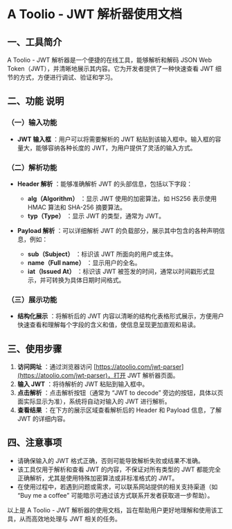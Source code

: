 # A Toolio - JWT 解析器使用文档

## 一、工具简介

A Toolio - JWT 解析器是一个便捷的在线工具，能够解析和解码 JSON Web Token（JWT），并清晰地展示其内容。它为开发者提供了一种快速查看 JWT 细节的方式，方便进行调试、验证和学习。

## 二、功能 说明

### （一）输入功能

  * **JWT 输入框** ：用户可以将需要解析的 JWT 粘贴到该输入框中。输入框的容量大，能够容纳各种长度的 JWT，为用户提供了灵活的输入方式。

### （二）解析功能

  * **Header 解析** ：能够准确解析 JWT 的头部信息，包括以下字段：
    * **alg（Algorithm）** ：显示 JWT 使用的加密算法，如 HS256 表示使用 HMAC 算法和 SHA-256 摘要算法。
    * **typ（Type）** ：显示 JWT 的类型，通常为 JWT。

  * **Payload 解析** ：可以详细解析 JWT 的负载部分，展示其中包含的各种声明信息，例如：
    * **sub（Subject）** ：标识该 JWT 所面向的用户或主体。
    * **name（Full name）** ：显示用户的全名。
    * **iat（Issued At）** ：标识该 JWT 被签发的时间，通常以时间戳形式显示，并可转换为具体日期时间格式。

### （三）展示功能

  * **结构化展示** ：将解析后的 JWT 内容以清晰的结构化表格形式展示，方便用户快速查看和理解每个字段的含义和值，使信息呈现更加直观和易读。

## 三、使用步骤

  1. **访问网址** ：通过浏览器访问 [https://atoolio.com/jwt-parser](https://atoolio.com/jwt-parser)，打开 JWT 解析器页面。
  2. **输入 JWT** ：将待解析的 JWT 粘贴到输入框中。
  3. **点击解析** ：点击解析按钮（通常为 “JWT to decode” 旁边的按钮，具体以页面实际显示为准），系统将自动对输入的 JWT 进行解析。
  4. **查看结果** ：在下方的展示区域查看解析后的 Header 和 Payload 信息，了解 JWT 的详细内容。

## 四、注意事项

  * 请确保输入的 JWT 格式正确，否则可能导致解析失败或结果不准确。
  * 该工具仅用于解析和查看 JWT 的内容，不保证对所有类型的 JWT 都能完全正确解析，尤其是使用特殊加密算法或非标准格式的 JWT。
  * 在使用过程中，若遇到问题或需求，可以联系网站提供的相关支持渠道（如 “Buy me a coffee” 可能暗示可通过该方式联系开发者获取进一步帮助）。

以上是 A Toolio - JWT 解析器的使用文档，旨在帮助用户更好地理解和使用该工具，从而高效地处理与 JWT 相关的任务。